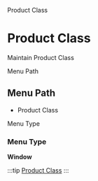 
Product Class
# Product Class


Maintain Product Class

Menu Path
## Menu Path



- Product Class

Menu Type
### Menu Type

**Window**


:::tip
[Product Class](functional-guide/window/window-product-class.md)
:::